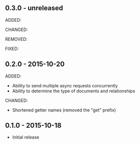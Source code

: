 ## 0.3.0 - unreleased

ADDED:

CHANGED:

REMOVED:

FIXED:

## 0.2.0 - 2015-10-20

ADDED:

- Ability to send multiple async requests concurrently
- Ability to determine the type of documents and relationships

CHANGED:

- Shortened getter names (removed the "get" prefix)


## 0.1.0 - 2015-10-18

- Initial release

